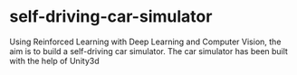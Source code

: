 # self-driving-car-simulator
Using Reinforced Learning with Deep Learning and Computer Vision, the aim is to build a self-driving car simulator. The car simulator has been built with the help of Unity3d
